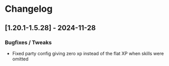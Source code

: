 # Changelog

## [1.20.1-1.5.28] - 2024-11-28

### Bugfixes / Tweaks
- Fixed party config giving zero xp instead of the flat XP when skills were omitted